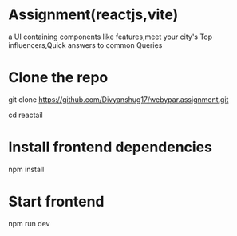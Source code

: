 # Assignment(reactjs,vite)
a UI containing components like features,meet your city's Top influencers,Quick answers to common Queries

# Clone the repo
git clone https://github.com/Divyanshug17/webypar.assignment.git

cd reactail

# Install frontend dependencies
npm install

# Start frontend
npm run dev

